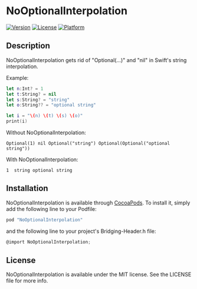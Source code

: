 # NoOptionalInterpolation

[![Version](https://img.shields.io/cocoapods/v/NoOptionalInterpolation.svg?style=flat)](http://cocoapods.org/pods/NoOptionalInterpolation)
[![License](https://img.shields.io/cocoapods/l/NoOptionalInterpolation.svg?style=flat)](http://cocoapods.org/pods/NoOptionalInterpolation)
[![Platform](https://img.shields.io/cocoapods/p/NoOptionalInterpolation.svg?style=flat)](http://cocoapods.org/pods/NoOptionalInterpolation)

## Description

NoOptionalInterpolation gets rid of "Optional(...)" and "nil" in Swift's string interpolation.

Example:

```swift
let n:Int? = 1
let t:String? = nil
let s:String? = "string"
let o:String?? = "optional string"

let i = "\(n) \(t) \(s) \(o)"
print(i)
```

Without NoOptionalInterpolation:
```
Optional(1) nil Optional("string") Optional(Optional("optional string"))
```

With NoOptionalInterpolation:
```
1  string optional string
```

## Installation

NoOptionalInterpolation is available through [CocoaPods](http://cocoapods.org). To install
it, simply add the following line to your Podfile:

```ruby
pod "NoOptionalInterpolation"
```

and the following line to your project's Bridging-Header.h file:
```objective-c
@import NoOptionalInterpolation;
```

## License

NoOptionalInterpolation is available under the MIT license. See the LICENSE file for more info.
